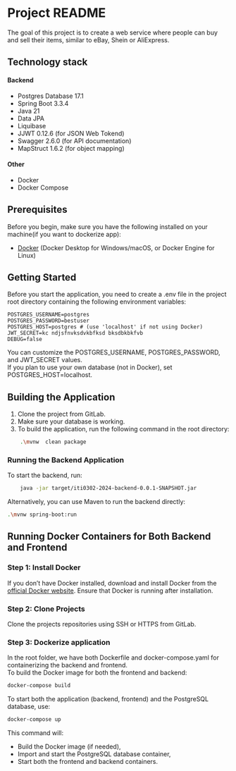 # Project README

The goal of this project is to create a web service where people can buy and sell their items, similar to eBay, Shein or
AliExpress.

## Technology stack

#### Backend

* Postgres Database 17.1
* Spring Boot 3.3.4
* Java 21
* Data JPA
* Liquibase
* JJWT 0.12.6 (for JSON Web Tokend)
* Swagger 2.6.0 (for API documentation)
* MapStruct 1.6.2 (for object mapping)

#### Other

* Docker
* Docker Compose

## Prerequisites

Before you begin, make sure you have the following installed on your machine(if you want to dockerize app):

- [Docker](https://www.docker.com/products/docker-desktop) (Docker Desktop for Windows/macOS, or Docker Engine for
  Linux)

## Getting Started

Before you start the application, you need to create a .env file in the project root directory containing the following
environment variables:<br>

```env
POSTGRES_USERNAME=postgres
POSTGRES_PASSWORD=bestuser
POSTGRES_HOST=postgres # (use 'localhost' if not using Docker)
JWT_SECRET=kc ndjsfnvksdvkbfksd bksdbkbkfvb 
DEBUG=false
```

You can customize the POSTGRES_USERNAME, POSTGRES_PASSWORD, and JWT_SECRET values.<br>
If you plan to use your own database (not in Docker), set POSTGRES_HOST=localhost.

## Building the Application

1. Clone the project from GitLab.<br>
2. Make sure your database is working.
3. To build the application, run the following command in the root directory:

```bash
    .\mvnw  clean package
  ```

### Running the Backend Application

To start the backend, run:

```bash
    java -jar target/iti0302-2024-backend-0.0.1-SNAPSHOT.jar
  ```

Alternatively, you can use Maven to run the backend directly:

```bash
.\mvnw spring-boot:run
```

## Running Docker Containers for Both Backend and Frontend

### Step 1: Install Docker

If you don’t have Docker installed, download and install Docker from
the [official Docker website](https://www.docker.com/products/docker-desktop). Ensure that Docker is running after
installation.

### Step 2: Clone Projects

Clone the projects repositories using SSH or HTTPS from GitLab.

### Step 3: Dockerize application

In the root folder, we have both Dockerfile and docker-compose.yaml for containerizing the backend and frontend. <br>
To build the Docker image for both the frontend and backend:

```bash
docker-compose build
   ```

To start both the application (backend, frontend) and the PostgreSQL database, use:

```bash
docker-compose up
   ```

This command will:

- Build the Docker image (if needed), <br>
- Import and start the PostgreSQL database container, <br>
- Start both the frontend and backend containers.